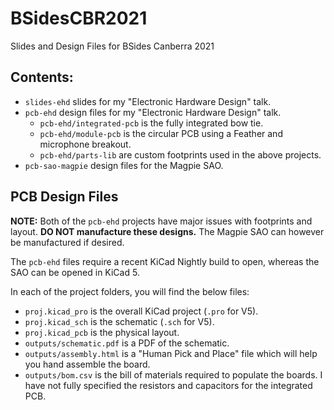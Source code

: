 # BSidesCBR2021
Slides and Design Files for BSides Canberra 2021

## Contents:
- `slides-ehd` slides for my "Electronic Hardware Design" talk.
- `pcb-ehd` design files for my "Electronic Hardware Design" talk.
    - `pcb-ehd/integrated-pcb` is the fully integrated bow tie.
    - `pcb-ehd/module-pcb` is the circular PCB using a Feather and microphone breakout.
    - `pcb-ehd/parts-lib` are custom footprints used in the above projects.
- `pcb-sao-magpie` design files for the Magpie SAO.

## PCB Design Files
**NOTE:** Both of the `pcb-ehd` projects have major issues with footprints and layout. **DO NOT manufacture these designs.** The Magpie SAO can however be manufactured if desired.

The `pcb-ehd` files require a recent KiCad Nightly build to open, whereas the SAO can be opened in KiCad 5.

In each of the project folders, you will find the below files:

- `proj.kicad_pro` is the overall KiCad project (`.pro` for V5).
- `proj.kicad_sch` is the schematic (`.sch` for V5).
- `proj.kicad_pcb` is the physical layout.
- `outputs/schematic.pdf` is a PDF of the schematic.
- `outputs/assembly.html` is a "Human Pick and Place" file which will help you hand assemble the board.
- `outputs/bom.csv` is the bill of materials required to populate the boards. I have not fully specified the resistors and capacitors for the integrated PCB.